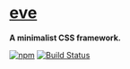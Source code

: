 # [eve](https://hpivanov.github.io/eve/)

**A minimalist CSS framework.**

[![npm](https://img.shields.io/npm/v/npm.svg)](https://www.npmjs.com/package/@hpivanov/eve)
[![Build Status](https://travis-ci.org/hpivanov/eve.svg?branch=master)](https://travis-ci.org/hpivanov/eve)
